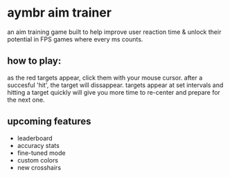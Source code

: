 # aymbr aim trainer

an aim training game built to help improve user reaction time & unlock their potential in FPS games where every ms counts.

## how to play:
as the red targets appear, click them with your mouse cursor. after a succesful 'hit', the target will dissappear. targets appear at set intervals and hitting a target quickly will give you more time to re-center and prepare for the next one.

## upcoming features
- leaderboard
- accuracy stats
- fine-tuned mode
- custom colors
- new crosshairs